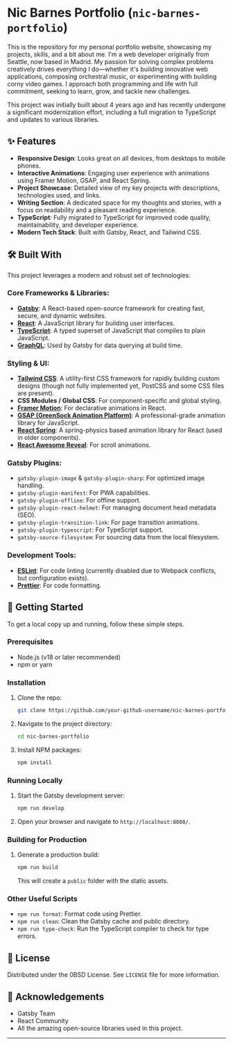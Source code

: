 # Nic Barnes Portfolio (`nic-barnes-portfolio`)

This is the repository for my personal portfolio website, showcasing my projects, skills, and a bit about me. I'm a web developer originally from Seattle, now based in Madrid. My passion for solving complex problems creatively drives everything I do—whether it's building innovative web applications, composing orchestral music, or experimenting with building corny video games. I approach both programming and life with full commitment, seeking to learn, grow, and tackle new challenges.

This project was initially built about 4 years ago and has recently undergone a significant modernization effort, including a full migration to TypeScript and updates to various libraries.

## ✨ Features

- **Responsive Design**: Looks great on all devices, from desktops to mobile phones.
- **Interactive Animations**: Engaging user experience with animations using Framer Motion, GSAP, and React Spring.
- **Project Showcase**: Detailed view of my key projects with descriptions, technologies used, and links.
- **Writing Section**: A dedicated space for my thoughts and stories, with a focus on readability and a pleasant reading experience.
- **TypeScript**: Fully migrated to TypeScript for improved code quality, maintainability, and developer experience.
- **Modern Tech Stack**: Built with Gatsby, React, and Tailwind CSS.

## 🛠️ Built With

This project leverages a modern and robust set of technologies:

### Core Frameworks & Libraries:

- **[Gatsby](https://www.gatsbyjs.com/)**: A React-based open-source framework for creating fast, secure, and dynamic websites.
- **[React](https://reactjs.org/)**: A JavaScript library for building user interfaces.
- **[TypeScript](https://www.typescriptlang.org/)**: A typed superset of JavaScript that compiles to plain JavaScript.
- **[GraphQL](https://graphql.org/)**: Used by Gatsby for data querying at build time.

### Styling & UI:

- **[Tailwind CSS](https://tailwindcss.com/)**: A utility-first CSS framework for rapidly building custom designs (though not fully implemented yet, PostCSS and some CSS files are present).
- **CSS Modules / Global CSS**: For component-specific and global styling.
- **[Framer Motion](https://www.framer.com/motion/)**: For declarative animations in React.
- **[GSAP (GreenSock Animation Platform)](https://greensock.com/gsap/)**: A professional-grade animation library for JavaScript.
- **[React Spring](https://www.react-spring.dev/)**: A spring-physics based animation library for React (used in older components).
- **[React Awesome Reveal](https://github.com/morellodev/react-awesome-reveal)**: For scroll animations.

### Gatsby Plugins:

- `gatsby-plugin-image` & `gatsby-plugin-sharp`: For optimized image handling.
- `gatsby-plugin-manifest`: For PWA capabilities.
- `gatsby-plugin-offline`: For offline support.
- `gatsby-plugin-react-helmet`: For managing document head metadata (SEO).
- `gatsby-plugin-transition-link`: For page transition animations.
- `gatsby-plugin-typescript`: For TypeScript support.
- `gatsby-source-filesystem`: For sourcing data from the local filesystem.

### Development Tools:

- **[ESLint](https://eslint.org/)**: For code linting (currently disabled due to Webpack conflicts, but configuration exists).
- **[Prettier](https://prettier.io/)**: For code formatting.

## 🚀 Getting Started

To get a local copy up and running, follow these simple steps.

### Prerequisites

- Node.js (v18 or later recommended)
- npm or yarn

### Installation

1.  Clone the repo:
    ```sh
    git clone https://github.com/your-github-username/nic-barnes-portfolio.git
    ```
2.  Navigate to the project directory:
    ```sh
    cd nic-barnes-portfolio
    ```
3.  Install NPM packages:
    ```sh
    npm install
    ```

### Running Locally

1.  Start the Gatsby development server:
    ```sh
    npm run develop
    ```
2.  Open your browser and navigate to `http://localhost:8000/`.

### Building for Production

1.  Generate a production build:
    ```sh
    npm run build
    ```
    This will create a `public` folder with the static assets.

### Other Useful Scripts

- `npm run format`: Format code using Prettier.
- `npm run clean`: Clean the Gatsby cache and public directory.
- `npm run type-check`: Run the TypeScript compiler to check for type errors.

## 📄 License

Distributed under the 0BSD License. See `LICENSE` file for more information.

## 🙏 Acknowledgements

- Gatsby Team
- React Community
- All the amazing open-source libraries used in this project.

---
